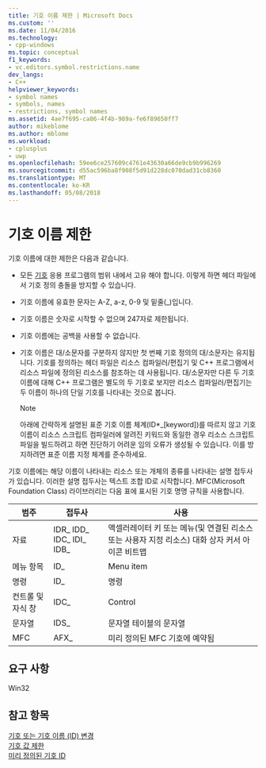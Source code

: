 ```yaml
---
title: 기호 이름 제한 | Microsoft Docs
ms.custom: ''
ms.date: 11/04/2016
ms.technology:
- cpp-windows
ms.topic: conceptual
f1_keywords:
- vc.editors.symbol.restrictions.name
dev_langs:
- C++
helpviewer_keywords:
- symbol names
- symbols, names
- restrictions, symbol names
ms.assetid: 4ae7f695-ca86-4f4b-989a-fe6f89650ff7
author: mikeblome
ms.author: mblome
ms.workload:
- cplusplus
- uwp
ms.openlocfilehash: 59ee6ce257609c4761e43630a66de9cb9b996269
ms.sourcegitcommit: d55ac596ba8f908f5d91d228dc070dad31cb8360
ms.translationtype: MT
ms.contentlocale: ko-KR
ms.lasthandoff: 05/08/2018
---
```

# <a name="symbol-name-restrictions"></a>기호 이름 제한
기호 이름에 대한 제한은 다음과 같습니다.  
  
-   모든 [기호](../windows/symbols-resource-identifiers.md) 응용 프로그램의 범위 내에서 고유 해야 합니다. 이렇게 하면 헤더 파일에서 기호 정의 충돌을 방지할 수 있습니다.  
  
-   기호 이름에 유효한 문자는 A-Z, a-z, 0-9 및 밑줄(_)입니다.  
  
-   기호 이름은 숫자로 시작할 수 없으며 247자로 제한됩니다.  
  
-   기호 이름에는 공백을 사용할 수 없습니다.  
  
-   기호 이름은 대/소문자를 구분하지 않지만 첫 번째 기호 정의의 대/소문자는 유지됩니다. 기호를 정의하는 헤더 파일은 리소스 컴파일러/편집기 및 C++ 프로그램에서 리소스 파일에 정의된 리소스를 참조하는 데 사용됩니다. 대/소문자만 다른 두 기호 이름에 대해 C++ 프로그램은 별도의 두 기호로 보지만 리소스 컴파일러/편집기는 두 이름이 하나의 단일 기호를 나타내는 것으로 봅니다.  
  
    > [!NOTE]
    >  아래에 간략하게 설명된 표준 기호 이름 체계(ID*_[keyword])를 따르지 않고 기호 이름이 리소스 스크립트 컴파일러에 알려진 키워드와 동일한 경우 리소스 스크립트 파일을 빌드하려고 하면 진단하기 어려운 임의 오류가 생성될 수 있습니다. 이를 방지하려면 표준 이름 지정 체계를 준수하세요.  
  
 기호 이름에는 해당 이름이 나타내는 리소스 또는 개체의 종류를 나타내는 설명 접두사가 있습니다. 이러한 설명 접두사는 텍스트 조합 ID로 시작합니다. MFC(Microsoft Foundation Class) 라이브러리는 다음 표에 표시된 기호 명명 규칙을 사용합니다.  
  
|범주|접두사|사용|  
|--------------|------------|---------|  
|자료|IDR_ IDD_ IDC_ IDI_ IDB_|액셀러레이터 키 또는 메뉴(및 연결된 리소스 또는 사용자 지정 리소스) 대화 상자 커서 아이콘 비트맵|  
|메뉴 항목|ID_|Menu item|  
|명령|ID_|명령|  
|컨트롤 및 자식 창|IDC_|Control|  
|문자열|IDS_|문자열 테이블의 문자열|  
|MFC|AFX_|미리 정의된 MFC 기호에 예약됨|  
  

  
## <a name="requirements"></a>요구 사항  
 Win32  
  
## <a name="see-also"></a>참고 항목  
 [기호 또는 기호 이름 (ID) 변경](../windows/changing-a-symbol-or-symbol-name-id.md)   
 [기호 값 제한](../windows/symbol-value-restrictions.md)   
 [미리 정의된 기호 ID](../windows/predefined-symbol-ids.md)